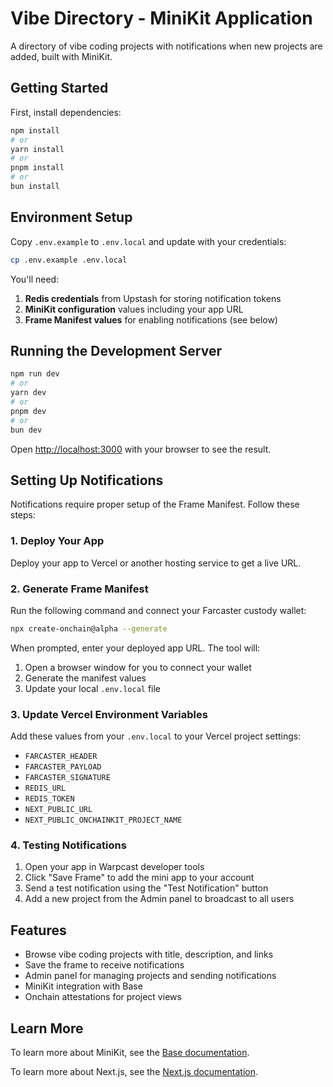 # Vibe Directory - MiniKit Application

A directory of vibe coding projects with notifications when new projects are added, built with MiniKit.

## Getting Started

First, install dependencies:

```bash
npm install
# or
yarn install
# or
pnpm install
# or
bun install
```

## Environment Setup

Copy `.env.example` to `.env.local` and update with your credentials:

```bash
cp .env.example .env.local
```

You'll need:
1. **Redis credentials** from Upstash for storing notification tokens
2. **MiniKit configuration** values including your app URL
3. **Frame Manifest values** for enabling notifications (see below)

## Running the Development Server

```bash
npm run dev
# or
yarn dev
# or
pnpm dev
# or
bun dev
```

Open [http://localhost:3000](http://localhost:3000) with your browser to see the result.

## Setting Up Notifications

Notifications require proper setup of the Frame Manifest. Follow these steps:

### 1. Deploy Your App

Deploy your app to Vercel or another hosting service to get a live URL.

### 2. Generate Frame Manifest

Run the following command and connect your Farcaster custody wallet:

```bash
npx create-onchain@alpha --generate
```

When prompted, enter your deployed app URL. The tool will:
1. Open a browser window for you to connect your wallet
2. Generate the manifest values
3. Update your local `.env.local` file

### 3. Update Vercel Environment Variables

Add these values from your `.env.local` to your Vercel project settings:
- `FARCASTER_HEADER`
- `FARCASTER_PAYLOAD` 
- `FARCASTER_SIGNATURE`
- `REDIS_URL`
- `REDIS_TOKEN`
- `NEXT_PUBLIC_URL`
- `NEXT_PUBLIC_ONCHAINKIT_PROJECT_NAME`

### 4. Testing Notifications

1. Open your app in Warpcast developer tools
2. Click "Save Frame" to add the mini app to your account
3. Send a test notification using the "Test Notification" button
4. Add a new project from the Admin panel to broadcast to all users

## Features

- Browse vibe coding projects with title, description, and links
- Save the frame to receive notifications
- Admin panel for managing projects and sending notifications
- MiniKit integration with Base
- Onchain attestations for project views

## Learn More

To learn more about MiniKit, see the [Base documentation](https://docs.base.org/builderkits/minikit/quickstart).

To learn more about Next.js, see the [Next.js documentation](https://nextjs.org/docs).
